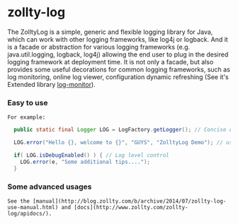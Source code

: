 zollty-log
==========

The ZolltyLog is a simple, generic and flexible logging library for Java, which can work with other logging frameworks, like log4j or logback. And it is a facade or abstraction for various logging frameworks (e.g. java.util.logging, logback, log4j) allowing the end user to plug in the desired logging framework at deployment time. It is not only a facade, but also provides some useful decorations for common logging frameworks, such as log monitoring, online log viewer, configuration dynamic refreshing (See it's Extended library [log-monitor](http://www.zollty.com/log-monitor)).

### Easy to use

	For example:

```java
  public static final Logger LOG = LogFactory.getLogger(); // Concise definition

  LOG.error("Hello {}, welcome to {}", "GUYS", "ZolltyLog Demo"); // use placeholder

  if( LOG.isDebugEnabled() ) { // Log level control
    LOG.error(e, "Some additional tips....");
  }
```

###  Some advanced usages

	See the [manual](http://blog.zollty.com/b/archive/2014/07/zollty-log-use-manual.html) and [docs](http://www.zollty.com/zollty-log/apidocs/).
